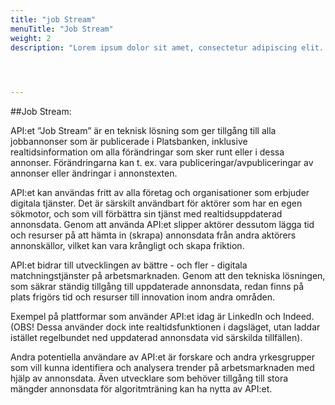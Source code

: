 ```yaml
---
title: "job Stream"
menuTitle: "Job Stream"
weight: 2
description: "Lorem ipsum dolor sit amet, consectetur adipiscing elit. Morbi dapibus lacus at erat rutrum, in interdum nisi sagittis. Sed pellentesque, velit ac aliquam pellentesque, metus odio accumsan ligula, ut pretium justo felis sit amet elit. "



  
---
```



##Job Stream:

API:et ”Job Stream” är en teknisk lösning som ger tillgång till alla jobbannonser som är publicerade i Platsbanken, inklusive realtidsinformation om alla förändringar som sker runt eller i dessa annonser. Förändringarna kan t. ex. vara publiceringar/avpubliceringar av annonser eller ändringar i annonstexten.

API:et kan användas fritt av alla företag och organisationer som erbjuder digitala tjänster. Det är särskilt användbart för aktörer som har en egen sökmotor, och som vill förbättra sin tjänst med realtidsuppdaterad annonsdata. Genom att använda API:et slipper aktörer dessutom lägga tid och resurser på att hämta in (skrapa) annonsdata från andra aktörers annonskällor, vilket kan vara krångligt och skapa friktion. 

API:et bidrar till utvecklingen av bättre - och fler - digitala matchningstjänster på arbetsmarknaden. Genom att den tekniska lösningen, som säkrar ständig tillgång till uppdaterade annonsdata, redan finns på plats frigörs tid och resurser till innovation inom andra områden.

Exempel på plattformar som använder API:et idag är LinkedIn och Indeed. (OBS! Dessa använder dock inte realtidsfunktionen i dagsläget, utan laddar istället regelbundet ned uppdaterad annonsdata vid särskilda tillfällen).

Andra potentiella användare av API:et är forskare och andra yrkesgrupper som vill kunna identifiera och analysera trender på arbetsmarknaden med hjälp av annonsdata. Även utvecklare som behöver tillgång till stora mängder annonsdata för algoritmträning kan ha nytta av API:et.
